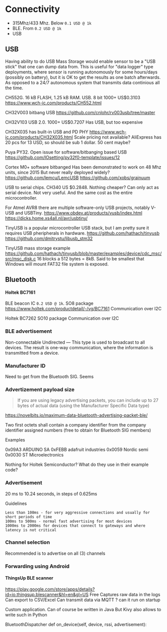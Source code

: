 
# Connectivity

- 315Mhz/433 Mhz. Below `0.1 USD @ 1k`
- BLE. From `0.2 USD @ 1k`
- USB

## USB

Having ability to do USB Mass Storage would enable sensor
to be a "USB stick" that one can dump data from.
This is useful for "data logger" type deployments,
where sensor is running autonomously for some hours/days (possibly on battery),
but it is OK to get the results as one batch afterwards.
As opposed to a 24/7 autonomous system that transmits data continious all the time.

CH552G. 16 kB FLASH, 1.25 kB RAM. USB. 8 bit
1000+ US$0.3103 
https://www.wch-ic.com/products/CH552.html

CH32V003 bitbang USB
https://github.com/cnlohr/rv003usb/tree/master

CH32V103 USB 2.0. 1000+ US$0.7207 
Has USB, but too expensive

CH32X035 has built-in USB and PD PHY
https://www.wch-ic.com/products/CH32X035.html
Scale pricing not available?
AliExpress has 20 pcs for 13 USD, so should be sub 1 dollar.
50 cent maybe?

Puya PY32.
Open issue for software/bitbanging based USB
https://github.com/IOsetting/py32f0-template/issues/12


Cortex M0+ software bitbanged
Has been demonstrated to work on 48 Mhz units, since 2015
But never really deployed widely?
https://github.com/lemcu/LemcUSB
https://github.com/xobs/grainuum


USB to serial chips. CH340 US $0.2848. Nothing cheaper?
Can only act as serial device.
Not very useful. And the same cost as the entire microcontroller.

For Atmel AVR8 there are multiple software-only USB projects, notably V-USB and USBTiny.
https://www.obdev.at/products/vusb/index.html
https://dicks.home.xs4all.nl/avr/usbtiny/

TinyUSB is a popular microcontroller USB stack,
but I am pretty sure it requires USB pheripherals in hardware.
https://github.com/hathach/tinyusb
https://github.com/dmitrystu/libusb_stm32

TinyUSB mass storage example
https://github.com/hathach/tinyusb/blob/master/examples/device/cdc_msc/src/msc_disk.c
16 blocks a 512 bytes = 8kB. Said to be smallest that Windows will mount
FAT32 file system is exposed.


## Bluetooth 

#### Holtek BC7161
BLE beacon IC
`0.2 USD @ 1k`. 
SO8 package
https://www.holtek.com/productdetail/-/vg/BC7161
Communication over I2C

Holtek BC7262
SO10 package
Communication over I2C

### BLE advertisement

Non-connectable Undirected — This type is used to broadcast to all devices.
The result is one-way communication, where the information is transmitted from a device.


### Manufacturer ID

Need to get from the Bluetooth SIG.
Seems 

### Advertizement payload size

> If you are using legacy advertising packets,
> you can include up to 27 bytes of actual data
> (using the Manufacturer Specific Data type)

https://novelbits.io/maximum-data-bluetooth-advertising-packet-ble/

Two first octets shall contain a company identifier from the
company identifier assigned numbers (free to obtain for Bluetooth SIG members)

Examples

0x09A3 ARDUINO SA
0xFEBB adafruit industries
0x0059 Nordic semi
0x0030 ST Microelectronics

Nothing for Holtek Semiconductor?
What do they use in their example code?

### Advertisement

20 ms to 10.24 seconds, in steps of 0.625ms

Guidelines

    Less than 100ms - for very aggressive connections and usually for short periods of time
    100ms to 500ms - normal fast advertising for most devices
    1000ms to 2000ms for devices that connect to gateways and where latency is not critical

### Channel selection

Recommended is to advertise on all (3) channels


### Forwarding using Android

#### ThingsUp BLE scanner

https://play.google.com/store/apps/details?id=io.thingsup.blescanner&hl=en&gl=US
Free
Captures raw data in the logs
Can export to CSV/Excel
Can transmit data via MQTT
? can it run on startup

Custom application.
Can of course be written in Java
But Kivy also allows to write such in Python

BluetoothDispatcher
    def on_device(self, device, rssi, advertisement):
